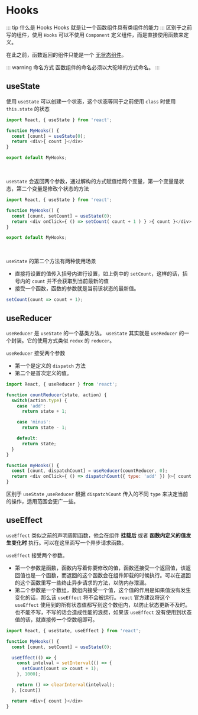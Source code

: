 # Hooks
::: tip 什么是 Hooks
Hooks 就是让一个函数组件具有类组件的能力
:::
区别于之前写的组件，使用 `Hooks` 可以不使用 `Component` 定义组件，而是直接使用函数来定义。

在此之前，函数返回的组件只能是一个 [无状态组件](/web/advanced/react/component.html#无状态组件)。 

::: warning 命名方式
函数组件的命名必须以大驼峰的方式命名。
:::

## useState
使用 `useState` 可以创建一个状态，这个状态等同于之前使用 `class` 时使用 `this.state` 的状态
``` javascript {4}
import React, { useState } from 'react';

function MyHooks() {
  const [count] = useState(0); 
  return <div>{ count }</div>
}

export default MyHooks;
```
<br />

`useState` 会返回两个参数，通过解构的方式赋值给两个变量，第一个变量是状态，第二个变量是修改个状态的方法
``` javascript {4,5}
import React, { useState } from 'react';

function MyHooks() {
  const [count, setCount] = useState(0);
  return <div onClick={ () => setCount( count + 1 ) } >{ count }</div>
}

export default MyHooks;
```
<br />

`useState` 的第二个方法有两种使用场景
- 直接将设置的值传入括号内进行设置，如上例中的 `setCount`，这样的话，括号内的 `count` 并不会获取到当前最新的值
- 接受一个函数，函数的参数就是当前该状态的最新值。
``` javascript
setCount(count => count + 1);
```

## useReducer
`useReducer` 是 `useState` 的一个基类方法。 `useState` 其实就是 `useReducer` 的一个封装。它的使用方式类似 `redux` 的 `reducer`。

`useReducer` 接受两个参数
- 第一个是定义的 `dispatch` 方法
- 第二个是首次定义的值。

``` javascript {17,18}
import React, { useReducer } from 'react';

function countReducer(state, action) {
  switch(action.type) {
    case 'add':
      return state + 1;

    case 'minus':
      return state - 1;

    default:
      return state;
  }
}

function myHooks() {
  const [count, dispatchCount] = useReducer(countReducer, 0);
  return <div onClick={ () => dispatchCount({ type: 'add' }) }>{ count }</div>
}
```
区别于 `useState` ,`useReducer` 根据 `dispatchCount` 传入的不同 `type` 来决定当前的操作，适用范围会更广一些。


## useEffect
`useEffect` 类似之前的声明周期函数，他会在组件 **挂载后** 或者 **函数内定义的值发生变化时** 执行。可以在这里面写一个异步请求函数。

`useEffect` 接受两个参数。
- 第一个参数是函数，函数内写着你要修改的值，函数还接受一个返回值，该返回值也是一个函数，而返回的这个函数会在组件卸载的时候执行。可以在返回的这个函数里写一些终止异步请求的方法，以防内存泄漏。
- 第二个参数是一个数组，数组内接受一个值，这个值的作用是如果值没有发生变化的话，那么该 `useEffect` 将不会被运行。`react` 官方建议将这个 `useEffect` 使用到的所有状态值都写到这个数组内，以防止状态更新不及时。也不能不写，不写的话会造成性能的浪费，如果该 `useEffect` 没有使用到状态值的话，就直接传一个空数组即可。

``` javascript {6,11,12}
import React, { useState, useEffect } from 'react';

function MyHooks() {
  const [count, setCount] = useState(0);

  useEffect(() => {
    const intelval = setInterval(() => {
      setCount(count => count + 1);
    }, 1000);

    return () => clearInterval(intelval);
  }, [count])

  return <div>{ count }</div>
}
```